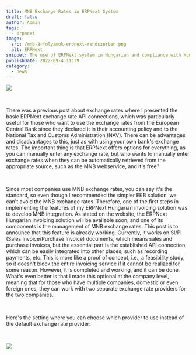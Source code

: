```yaml
---
title: MNB Exchange Rates in ERPNext System
draft: false
author: Admin
tags:
  - erpnext
image:
  src: /mnb-árfolyamok-erpnext-rendszerben.png
  alt: ERPNext
snippet: The use of ERPNext system in Hungarian and compliance with Hungarian regulations involve various localization tasks. One of these tasks is handling MNB exchange rates. Let's explore the solution!
publishDate: 2022-09-4 11:39
category:
  - news
---
```


<p><img src="/images/mnb-árfolyamok-erpnext-rendszerben.png"></p><p><br></p><p>There was a previous post about exchange rates where I presented the basic ERPNext exchange rate API connections, which was particularly useful for those who want to use the exchange rates from the European Central Bank since they declared it in their accounting policy and to the National Tax and Customs Administration (NAV). There can be advantages and disadvantages to this, just as with using your own bank's exchange rates. The important thing is that ERPNext offers options for everything, as you can manually enter any exchange rate, but who wants to manually enter exchange rates when they can be automatically retrieved from the appropriate source, such as the MNB webservice, and it's free?</p><p><br></p><p>Since most companies use MNB exchange rates, you can say it's the standard, so even though I recommended the simpler EKB solution, we can't avoid the MNB exchange rates. Therefore, one of the first steps in implementing the features of my ERPNext Hungarian invoicing solution was to develop MNB integration. As stated on the website, the ERPNext Hungarian invoicing solution will be available soon, and one of its components is the management of MNB exchange rates. This post is to announce that this feature is already working. Currently, it works on SI/PI (Sales Invoice/Purchase Invoice) documents, which means sales and purchase invoices, but the essential part is the established API connection, which can be easily integrated into other places, such as recording payments, etc. This is more like a proof of concept, i.e., a feasibility study, so it doesn't block the entire invoicing service if it cannot be realized for some reason. However, it is completed and working, and it can be done. What's even better is that I made this optional at the company level, meaning that for those who have multiple companies, domestic or even foreign ones, they can work with two separate exchange rate providers for the two companies.</p><p><br></p><p>Here's the setting where you can choose which provider to use instead of the default exchange rate provider:</p><p><br></p><p><img src="/images/5qr71Fp.jpg"></p>
